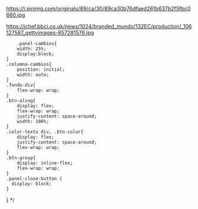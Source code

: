 https://i.pinimg.com/originals/89/ca/30/89ca30b76dfaed261b637b2f5fbc0660.jpg

https://ichef.bbci.co.uk/news/1024/branded_mundo/132EC/production/_106127587_gettyimages-857281576.jpg

<link rel="stylesheet" href="https://cdnjs.cloudflare.com/ajax/libs/font-awesome/5.14.0/css/all.min.css" integrity="sha512-1PKOgIY59xJ8Co8+NE6FZ+LOAZKjy+KY8iq0G4B3CyeY6wYHN3yt9PW0XpSriVlkMXe40PTKnXrLnZ9+fkDaog==" crossorigin="anonymous">
<link href="https://fonts.googleapis.com/css2?family=Open+Sans:wght@300;400;600;700;800&amp;display=swap" rel="stylesheet">

<script src="https://cdnjs.cloudflare.com/ajax/libs/FileSaver.js/2.0.0/FileSaver.min.js" integrity="sha512-csNcFYJniKjJxRWRV1R7fvnXrycHP6qDR21mgz1ZP55xY5d+aHLfo9/FcGDQLfn2IfngbAHd8LdfsagcCqgTcQ==" crossorigin="anonymous"></script>
<script src="https://cdnjs.cloudflare.com/ajax/libs/dom-to-image/2.6.0/dom-to-image.min.js" integrity="sha512-01CJ9/g7e8cUmY0DFTMcUw/ikS799FHiOA0eyHsUWfOetgbx/t6oV4otQ5zXKQyIrQGTHSmRVPIgrgLcZi/WMA==" crossorigin="anonymous"></script>


        .panel-cambios{
        width: 25%;
        display:block;
    }
    .columna-cambios{
        position: initial;
        width: auto;
    }
    .fondo-div{
        flex-wrap: wrap;
    }
    .btn-aling{
        display: flex;
        flex-wrap: wrap;
        justify-content: space-around;
        width: 100%;
    }
    .color-texto div, .btn-color{
        display: flex;
        justify-content: space-around;
        flex-wrap: wrap;
    }
    .btn-group{
        display: inline-flex;
        flex-wrap: wrap;
    }
    .panel-close-button {
      display: block;
    }

}   */